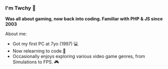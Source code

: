 ### I'm Twchy 👋

**Was all about gaming, now back into coding. Familiar with PHP & JS since 2003**

About me:
 * Got my first PC at 7yo (1997) 💻
 * Now relearning to code.🚀
 * Occasionally enjoys exploring various video game genres, from Simulations to FPS. 🎮

